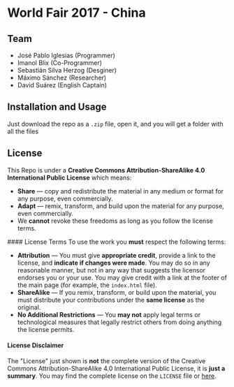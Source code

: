 # World Fair 2017 - China

## Team
- José Pablo Iglesias (Programmer)
- Imanol Blix (Co-Programmer)
- Sebastián Silva Herzog (Desginer)
- Máximo Sánchez (Researcher)
- David Suárez (English Captain)

## Installation and Usage
Just download the repo as a <code>.zip</code> file, open it, and you will get a folder with all the files

## License
This Repo is under a <strong>Creative Commons Attribution-ShareAlike 4.0 International Public License</strong> which means: <ul>
<li><strong>Share</strong> — copy and redistribute the material in any medium or format for any purpose, even commercially.</li>
<li><strong>Adapt</strong> — remix, transform, and build upon the material
for any purpose, even commercially.</li>
<li>We <strong>cannot</strong> revoke these freedoms as long as you follow the license terms.
</ul>
#### License Terms
To use the work you <strong>must</strong> respect the following terms:
<ul>
<li><strong>Attribution</strong> — You must give <strong>appropriate credit</strong>, provide a link to the license, and <strong>indicate if changes were made</strong>. You may do so in any reasonable manner, but not in any way that suggests the licensor endorses you or your use. You may give credit with a link at the footer of the main page (for example, the <code>index.html</code> file).
</li>
<li><strong>ShareAlike</strong> — If you remix, transform, or build upon the material, you must distribute your contributions under the <strong>same license</strong> as the original.</li>
<li><strong>No Additional Restrictions</strong> — You <strong>may not</strong> apply legal terms or technological measures that legally restrict others from doing anything the license permits.</li>
</ul>

#### License Disclaimer
The "License" just shown is <strong>not</strong> the complete version of the Creative Commons Attribution-ShareAlike 4.0 International Public License, it is <strong>just a summary</strong>. You may find the complete license on the <code>LICENSE</code> file or <a href="https://creativecommons.org/licenses/by-sa/4.0/">here</a>.
